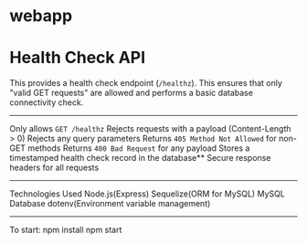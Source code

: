 # webapp

# Health Check API

This provides a health check endpoint (`/healthz`).  This ensures that only "valid GET requests" are allowed and performs a basic database connectivity check.

---

  Only allows `GET /healthz`
  Rejects requests with a payload (Content-Length > 0)
  Rejects any query parameters 
  Returns `405 Method Not Allowed` for non-GET methods
  Returns `400 Bad Request` for any payload
  Stores a timestamped health check record in the database**
  Secure response headers for all requests

---

Technologies Used
  Node.js(Express)
  Sequelize(ORM for MySQL)
  MySQL Database
  dotenv(Environment variable management)

---
To start:
npm install
npm start
